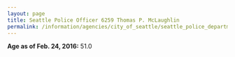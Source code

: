 ```yaml
---
layout: page
title: Seattle Police Officer 6259 Thomas P. McLaughlin
permalink: /information/agencies/city_of_seattle/seattle_police_department/copbook/6259/
---
```


**Age as of Feb. 24, 2016:** 51.0
